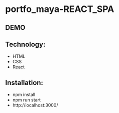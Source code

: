 # portfo_maya-REACT_SPA

## DEMO


## Technology:
- HTML
- CSS
- React


## Installation:
- npm install
- npm run start
- http://localhost:3000/

